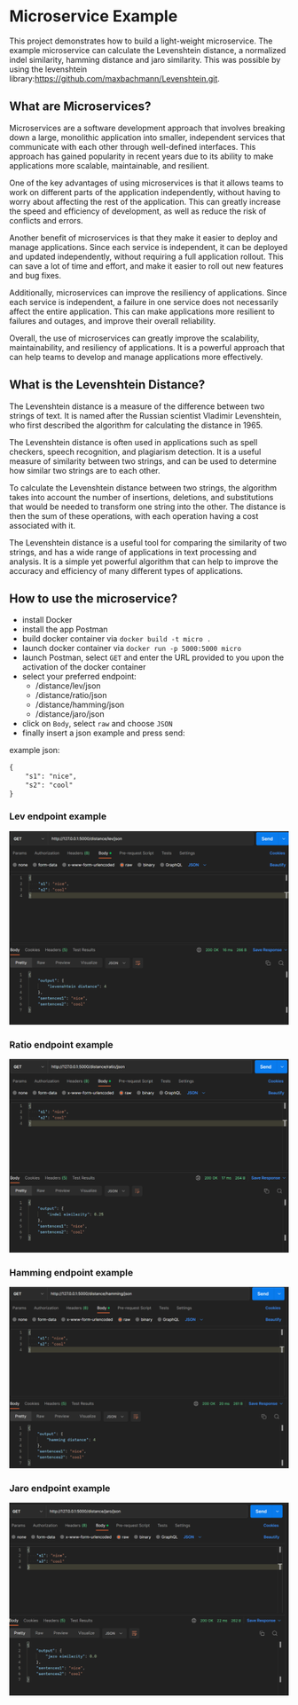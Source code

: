 # Microservice Example

This project demonstrates how to build a light-weight microservice. The example microservice can calculate the Levenshtein distance, a normalized indel similarity, hamming distance and jaro similarity. This was possible by using the levenshtein library:https://github.com/maxbachmann/Levenshtein.git.

## What are Microservices?

Microservices are a software development approach that involves breaking down a large, monolithic application into smaller, independent services that communicate with each other through well-defined interfaces. This approach has gained popularity in recent years due to its ability to make applications more scalable, maintainable, and resilient.

One of the key advantages of using microservices is that it allows teams to work on different parts of the application independently, without having to worry about affecting the rest of the application. This can greatly increase the speed and efficiency of development, as well as reduce the risk of conflicts and errors.

Another benefit of microservices is that they make it easier to deploy and manage applications. Since each service is independent, it can be deployed and updated independently, without requiring a full application rollout. This can save a lot of time and effort, and make it easier to roll out new features and bug fixes.

Additionally, microservices can improve the resiliency of applications. Since each service is independent, a failure in one service does not necessarily affect the entire application. This can make applications more resilient to failures and outages, and improve their overall reliability.

Overall, the use of microservices can greatly improve the scalability, maintainability, and resiliency of applications. It is a powerful approach that can help teams to develop and manage applications more effectively.


## What is the Levenshtein Distance?

The Levenshtein distance is a measure of the difference between two strings of text. It is named after the Russian scientist Vladimir Levenshtein, who first described the algorithm for calculating the distance in 1965.

The Levenshtein distance is often used in applications such as spell checkers, speech recognition, and plagiarism detection. It is a useful measure of similarity between two strings, and can be used to determine how similar two strings are to each other.

To calculate the Levenshtein distance between two strings, the algorithm takes into account the number of insertions, deletions, and substitutions that would be needed to transform one string into the other. The distance is then the sum of these operations, with each operation having a cost associated with it.

The Levenshtein distance is a useful tool for comparing the similarity of two strings, and has a wide range of applications in text processing and analysis. It is a simple yet powerful algorithm that can help to improve the accuracy and efficiency of many different types of applications.


## How to use the microservice?

- install Docker
- install the app Postman
- build docker container via `docker build -t micro .`
- launch docker container via `docker run -p 5000:5000 micro`
- launch Postman, select `GET` and enter the URL provided to you upon the activation of the docker container
- select your preferred endpoint:
    - /distance/lev/json
    - /distance/ratio/json
    - /distance/hamming/json
    - /distance/jaro/json
- click on `Body`, select `raw` and choose `JSON`
- finally insert a json example and press send:

example json:

```
{
    "s1": "nice",
    "s2": "cool"
}
```

### Lev endpoint example

![lev endpoint](assets/lev.png)

### Ratio endpoint example

![ratio endpoint](assets/ratio.png)

### Hamming endpoint example

![hamming endpoint](assets/hamming.png)

### Jaro endpoint example

![jaro endpoint](assets/jaro.png)
